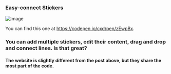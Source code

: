 ### Easy-connect Stickers

![image](https://github.com/lonkecxd/pretty-stickers-online/blob/master/connect.gif)

You can find this one at https://codepen.io/cxd/pen/zEwpBx.

### You can add multiple stickers, edit their content, drag and drop and connect lines. Is that great?

#### The website is slightly different from the post above, but they share the most part of the code.
 
